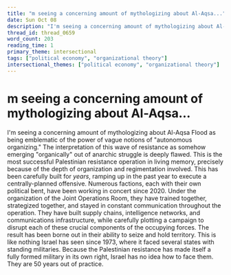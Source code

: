 ```yaml
---
title: "m seeing a concerning amount of mythologizing about Al-Aqsa..."
date: Sun Oct 08
description: "I'm seeing a concerning amount of mythologizing about Al-Aqsa Flood as being emblematic of the power of vague notions of 'autonomous organizing.'"
thread_id: thread_0659
word_count: 203
reading_time: 1
primary_theme: intersectional
tags: ["political economy", "organizational theory"]
intersectional_themes: ["political economy", "organizational theory"]
---
```


# m seeing a concerning amount of mythologizing about Al-Aqsa...

I'm seeing a concerning amount of mythologizing about Al-Aqsa Flood as being emblematic of the power of vague notions of "autonomous organizing." The interpretation of this wave of resistance as somehow emerging "organically" out of anarchic struggle is deeply flawed. This is the most successful Palestinian resistance operation in living memory, precisely because of the depth of organization and regimentation involved. This has been carefully built for *years*, ramping up in the past year to execute a centrally-planned offensive. Numerous factions, each with their own political bent, have been working in concert since 2020. Under the organization of the Joint Operations Room, they have trained together, strategized together, and stayed in constant communication throughout the operation. They have built supply chains, intelligence networks, and communications infrastructure, while carefully plotting a campaign to disrupt each of these crucial components of the occupying forces. The result has been borne out in their ability to seize and hold territory. This is like nothing Israel has seen since 1973, where it faced several states with standing militaries. Because the Palestinian resistance has made itself a fully formed military in its own right, Israel has no idea how to face them. They are 50 years out of practice.